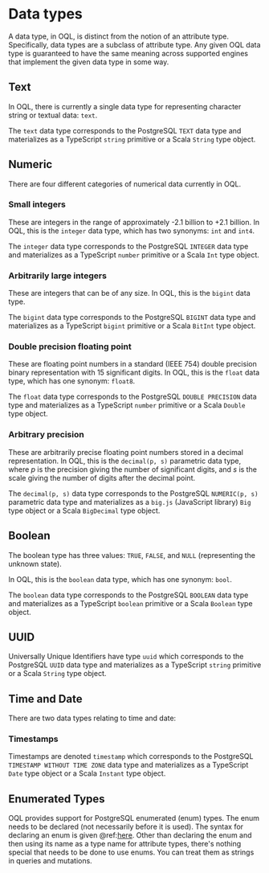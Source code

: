 Data types
==========

A data type, in OQL, is distinct from the notion of an attribute type.  Specifically, data types are a subclass of attribute type.  Any given OQL data type is guaranteed to have the same meaning across supported engines that implement the given data type in some way.

Text
----

In OQL, there is currently a single data type for representing character string or textual data: `text`.

The `text` data type corresponds to the PostgreSQL `TEXT` data type and materializes as a TypeScript `string` primitive or a Scala `String` type object.

Numeric
-------

There are four different categories of numerical data currently in OQL.

### Small integers

These are integers in the range of approximately -2.1 billion to +2.1 billion.  In OQL, this is the `integer` data type, which has two synonyms: `int` and `int4`.

The `integer` data type corresponds to the PostgreSQL `INTEGER` data type and materializes as a TypeScript `number` primitive or a Scala `Int` type object.

### Arbitrarily large integers

These are integers that can be of any size.  In OQL, this is the `bigint` data type.

The `bigint` data type corresponds to the PostgreSQL `BIGINT` data type and materializes as a TypeScript `bigint` primitive or a Scala `BitInt` type object.

### Double precision floating point

These are floating point numbers in a standard (IEEE 754) double precision binary representation with 15 significant digits.  In OQL, this is the `float` data type, which has one synonym: `float8`.

The `float` data type corresponds to the PostgreSQL `DOUBLE PRECISION` data type and materializes as a TypeScript `number` primitive or a Scala `Double` type object.

### Arbitrary precision

These are arbitrarily precise floating point numbers stored in a decimal representation.  In OQL, this is the `decimal(p, s)` parametric data type, where *p* is the precision giving the number of significant digits, and *s* is the scale giving the number of digits after the decimal point.

The `decimal(p, s)` data type corresponds to the PostgreSQL `NUMERIC(p, s)` parametric data type and materializes as a `big.js` (JavaScript library) `Big` type object or a Scala `BigDecimal` type object.

Boolean
-------

The boolean type has three values: `TRUE`, `FALSE`, and `NULL` (representing the unknown state).

In OQL, this is the `boolean` data type, which has one synonym: `bool`.

The `boolean` data type corresponds to the PostgreSQL `BOOLEAN` data type and materializes as a TypeScript `boolean` primitive or a Scala `Boolean` type object.

UUID
----

Universally Unique Identifiers have type `uuid` which corresponds to the PostgreSQL `UUID` data type and materializes as a TypeScript `string` primitive or a Scala `String` type object.

Time and Date
-------------

There are two data types relating to time and date:

### Timestamps

Timestamps are denoted `timestamp` which corresponds to the PostgreSQL `TIMESTAMP WITHOUT TIME ZONE` data type and materializes as a TypeScript `Date` type object or a Scala `Instant` type object.

Enumerated Types
----------------

OQL provides support for PostgreSQL enumerated (enum) types.  The enum needs to be declared (not necessarily before it is used).  The syntax for declaring an enum is given @ref:[here](syntax.md#data-modeling-grammar-rules).  Other than declaring the enum and then using its name as a type name for attribute types, there's nothing special that needs to be done to use enums. You can treat them as strings in queries and mutations.